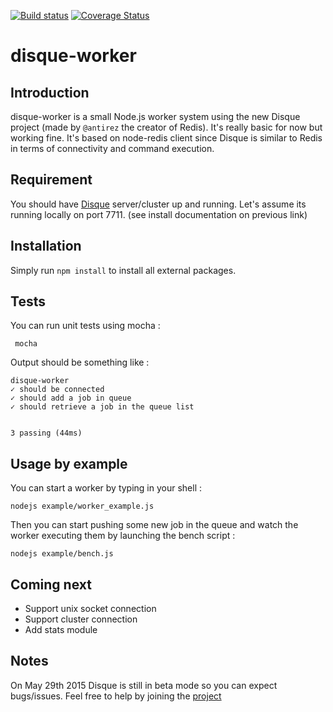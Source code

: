 [![Build status](https://travis-ci.org/robinef/disque-worker.svg?branch=master)](https://travis-ci.org/robinef/disque-worker)
[![Coverage Status](https://coveralls.io/repos/robinef/disque-worker/badge.svg)](https://coveralls.io/r/robinef/disque-worker)

# disque-worker

## Introduction

disque-worker is a small Node.js worker system using the new Disque project (made by `@antirez` the creator of Redis). It's really basic for now but working fine. It's based on node-redis client since Disque is similar to Redis in terms of connectivity and command execution.

## Requirement

You should have [Disque](https://github.com/antirez/disque) server/cluster up and running. Let's assume its running locally on port 7711. (see install documentation on previous link)

## Installation

Simply run
``
npm install
``
to install all external packages.

## Tests

You can run unit tests using mocha :

`` mocha``

Output should be something like :

  	disque-worker
    ✓ should be connected
    ✓ should add a job in queue
    ✓ should retrieve a job in the queue list


  	3 passing (44ms)

## Usage by example

You can start a worker by typing in your shell :

``
nodejs example/worker_example.js
``

Then you can start pushing some new job in the queue and watch the worker executing them by launching the bench script :

``
nodejs example/bench.js
``

## Coming next

* Support unix socket connection
* Support cluster connection
* Add stats module


## Notes

On May 29th 2015 Disque is still in beta mode so you can expect bugs/issues. Feel free to help by joining the [project](https://github.com/antirez/disque)
